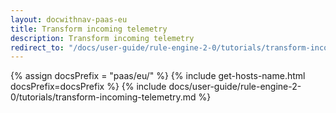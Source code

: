 ```yaml
---
layout: docwithnav-paas-eu
title: Transform incoming telemetry
description: Transform incoming telemetry
redirect_to: "/docs/user-guide/rule-engine-2-0/tutorials/transform-incoming-telemetry/"
---
```


{% assign docsPrefix = "paas/eu/" %}
{% include get-hosts-name.html docsPrefix=docsPrefix %}
{% include docs/user-guide/rule-engine-2-0/tutorials/transform-incoming-telemetry.md %}